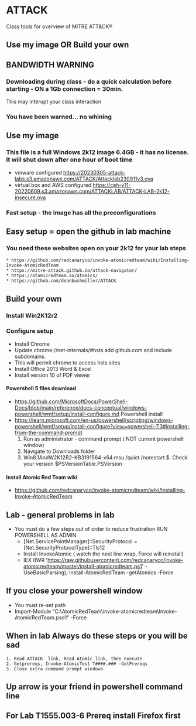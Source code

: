 # ATTACK
Class tools for overview of MITRE ATT&amp;CK®

## Use my image OR Build your own

## BANDWIDTH WARNING
### Downloading during class - do a quick calculation before starting - ON a 1Gb connection = 30min.
This may interupt your class interaction
### You have been warned... no whining
## Use my image
### This file is a full Windows 2k12 image 6.4GB - it has no license. It will shut down after one hour of boot time
* vmware configured
	https://20230305-attack-labs.s3.amazonaws.com/ATTACK/Attacklab230911v3.ova
* virtual box and AWS configured
	https://ceh-v11-20220609.s3.amazonaws.com/ATTACKLAB/ATTACK-LAB-2k12-insecure.ova
### Fast setup - the image has all the preconfigurations
## Easy setup = open the github in lab machine
### You need these websites open on your 2k12 for your lab steps
	* https://github.com/redcanaryco/invoke-atomicredteam/wiki/Installing-Invoke-AtomicRedTeam
	* https://mitre-attack.github.io/attack-navigator/
	* https://atomicredteam.io/atomics/
	* https://github.com/deanbushmiller/ATTACK
## Build your own
### Install Win2K12r2

### Configure setup
*	Install Chrome
*	Update chrome://net-internals/#hsts add github.com and include subdomains.
*	This will permit chrome to access hsts sites
*	Install Office 2013 Word & Excel
*	Install version 10 of PDF viewer 
#### Powershell 5 files download 
*	https://github.com/MicrosoftDocs/PowerShell-Docs/blob/main/reference/docs-conceptual/windows-powershell/wmf/setup/install-configure.md
	Powershell install 
*	https://learn.microsoft.com/en-us/powershell/scripting/windows-powershell/wmf/setup/install-configure?view=powershell-7.3#installing-from-the-command-prompt
	1. Run as administrator - command prompt ( NOT current powershell window)
	2. Navigate to Downloads folder
	3. Win8.1AndW2K12R2-KB3191564-x64.msu /quiet /norestart
	$. Check your version $PSVersionTable.PSVersion
#### Install Atomic Red Team wiki
*	https://github.com/redcanaryco/invoke-atomicredteam/wiki/Installing-Invoke-AtomicRedTeam
## Lab - general problems in lab 
*	You must do a few steps out of order to reduce frustration RUN POWERSHELL AS ADMIN
	* [Net.ServicePointManager]::SecurityProtocol = [Net.SecurityProtocolType]::Tls12
	* Install InvokeAtomic ( watch the next line wrap, Force will reinstall)
	* IEX (IWR 'https://raw.githubusercontent.com/redcanaryco/invoke-atomicredteam/master/install-atomicredteam.ps1' -UseBasicParsing); Install-AtomicRedTeam -getAtomics -Force
## If you close your powershell window
*	You must re-set path
*	Import-Module "C:\AtomicRedTeam\invoke-atomicredteam\Invoke-AtomicRedTeam.psd1" -Force
	
## When in lab  Always do these steps or you will be sad
	1. Read ATTACK- link, Read Atomic link, then execute
	2. Getprereqs, Invoke-AtomicTest T####.### -GetPrereqs
	3. Close extra command prompt windows
## Up arrow is your friend in powershell command line
## For Lab T1555.003-6 Prereq install Firefox first
